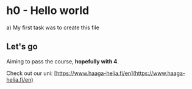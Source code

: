 # h0 - Hello world

a) My first task was to create this file

## Let's go

Aiming to pass the course, **hopefully with 4**.

Check out our uni: [https://www.haaga-helia.fi/en](https://www.haaga-helia.fi/en)
